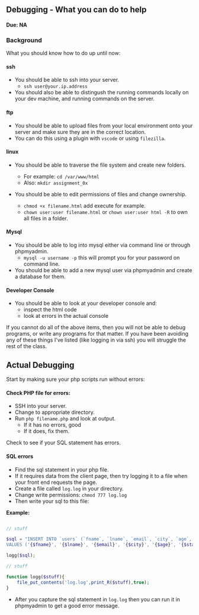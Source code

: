 ## Debugging - What you can do to help
#### Due: NA

### Background

What you should know how to do up until now:

#### ssh

- You should be able to ssh into your server. 
  - `ssh user@your.ip.address`
- You should also be able to distingush the running commands locally on your dev machine, and running commands on the server.

#### ftp

- You should be able to upload files from your local environment onto your server and make sure they are in the correct location.
- You can do this using a plugin with `vscode` or using `filezilla`.

#### linux

- You should be able to traverse the file system and create new folders.
  - For example: `cd /var/www/html` 
  - Also: `mkdir assignment_0x`

- You should be able to edit permissions of files and change ownership.
  - `chmod +x filename.html` add execute for example.
  - `chown user:user filename.html` or `chown user:user html -R` to own all files in a folder.

#### Mysql

- You should be able to log into mysql either via command line or through phpmyadmin.
  - `mysql -u username -p` this will prompt you for your password on command line.
- You should be able to add a new mysql user via phpmyadmin and create a database for them.

#### Developer Console

- You should be able to look at your developer console and:
  - inspect the html code
  - look at errors in the actual console


If you cannot do all of the above items, then you will not be able to debug programs, or write any programs for that matter. If you have been avoiding any of these things I've listed (like logging in via ssh) you will struggle the rest of the class.
  
## Actual Debugging

Start by making sure your php scripts run without errors:

#### Check PHP file for errors:

- SSH into your server.
- Change to appropriate directory.
- Run `php filename.php` and look at output.
  - If it has no errors, good
  - If it does, fix them.

Check to see if your SQL statement has errors.

#### SQL errors

- Find the sql statement in your php file.
- If it requires data from the client page, then try logging it to a file when your front end requests the page.
- Create a file called `log.log` in your directory.
- Change write permissions: `chmod 777 log.log`
- Then write your sql to this file:

**Example:**

```php

// stuff

$sql = "INSERT INTO `users` (`fname`, `lname`, `email`, `city`, `age`, `state`) 
VALUES ('{$fname}', '{$lname}', '{$email}', '{$city}', '{$age}', '{$state}');";

logg($sql);

// stuff

function logg($stuff){
    file_put_contents('log.log',print_R($stuff),true);
}
```

- After you capture the sql statement in `log.log` then you can run it in phpmyadmin to get a good error message.